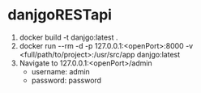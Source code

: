 # danjgoRESTapi

1. docker build -t danjgo:latest .
2. docker run --rm -d -p 127.0.0.1:\<openPort\>:8000 -v <full/path/to/project>:/usr/src/app danjgo:latest
3. Navigate to 127.0.0.1:\<openPort\>/admin
    - username: admin
    - password: password
